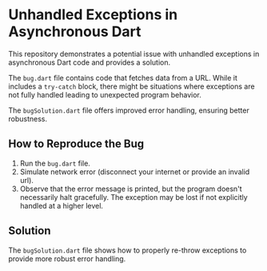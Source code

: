 # Unhandled Exceptions in Asynchronous Dart

This repository demonstrates a potential issue with unhandled exceptions in asynchronous Dart code and provides a solution.

The `bug.dart` file contains code that fetches data from a URL.  While it includes a `try-catch` block, there might be situations where exceptions are not fully handled leading to unexpected program behavior.

The `bugSolution.dart` file offers improved error handling, ensuring better robustness.

## How to Reproduce the Bug

1.  Run the `bug.dart` file.
2. Simulate network error (disconnect your internet or provide an invalid url).
3. Observe that the error message is printed, but the program doesn't necessarily halt gracefully.  The exception may be lost if not explicitly handled at a higher level.

## Solution

The `bugSolution.dart` file shows how to properly re-throw exceptions to provide more robust error handling.